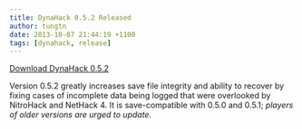 ```yaml
---
title: DynaHack 0.5.2 Released
author: tungtn
date: 2013-10-07 21:44:19 +1100
tags: [dynahack, release]
---
```

[Download DynaHack 0.5.2](https://github.com/tung/DynaHack/releases/tag/v0.5.2)

Version 0.5.2 greatly increases save file integrity and ability to recover by fixing cases of incomplete data being logged that were overlooked by NitroHack and NetHack 4.  It is save-compatible with 0.5.0 and 0.5.1; *players of older versions are urged to update.*
